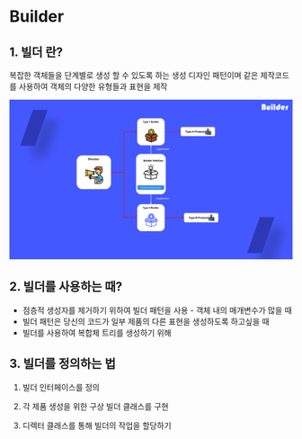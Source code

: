 # Builder

## 1. 빌더 란?

복잡한 객체들을 단계별로 생성 할 수 있도록 하는 생성 디자인 패턴이며 같은 제작코드를 사용하여 객체의 다양한 유형들과 표현을 제작

![Untitled](builder/Untitled.png)

## 2. 빌더를 사용하는 때?

- 점층적 생성자를 제거하기 위하여 빌더 패턴을 사용 - 객체 내의 매개변수가 많을 때
- 빌더 패턴은 당신의 코드가 일부 제품의 다른 표현을 생성하도록 하고싶을 때
- 빌더를 사용하여 복합체 트리를 생성하기 위해

## 3. 빌더를 정의하는 법

1) 빌더 인터페이스를 정의

2) 각 제품 생성을 위한 구상 빌더 클래스를 구현

3) 디렉터 클래스를 통해 빌더의 작업을 할당하기